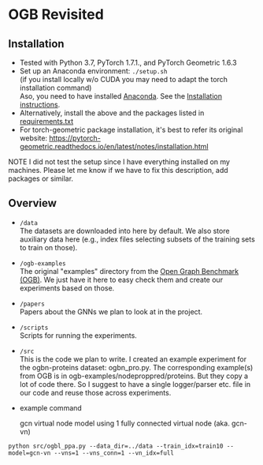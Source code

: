 # OGB Revisited

## Installation
* Tested with Python 3.7, PyTorch 1.7.1., and PyTorch Geometric 1.6.3
* Set up an Anaconda environment: `./setup.sh` 
<br/>(if you install locally w/o CUDA you may need to adapt the torch installation command)
<br/> Aso, you need to have installed [Anaconda](https://www.anaconda.com/products/individual#Downloads). See the [Installation instructions](https://docs.anaconda.com/anaconda/install/).
* Alternatively, install the above and the packages listed in [requirements.txt](requirements.txt)
* For torch-geometric package installation, it's best to refer its original website: https://pytorch-geometric.readthedocs.io/en/latest/notes/installation.html

NOTE I did not test the setup since I have everything installed on my machines. Please let me know if we have to fix this description, add packages or similar.

## Overview

* `/data` 
<br/>The datasets are downloaded into here by default. We also store auxiliary data here (e.g., index files selecting subsets of the training sets to train on those).
* `/ogb-examples` 
<br/>The original "examples" directory from the [Open Graph Benchmark (OGB)](https://github.com/snap-stanford/ogb). We just have it here to easy check them and create our experiments based on those.
* `/papers` 
<br/>Papers about the GNNs we plan to look at in the project.
* `/scripts`
<br/>Scripts for running the experiments.
* `/src` 
<br/> This is the code we plan to write. I created an example experiment for the ogbn-proteins dataset: ogbn_pro.py. 
The corresponding example(s) from OGB is in ogb-examples/nodeproppred/proteins. But they copy a lot of code there. So I suggest to have a single logger/parser etc. file in our code and reuse those across experiments.

* example command

    gcn virtual node model using 1 fully connected virtual node (aka. gcn-vn)
    
`python src/ogbl_ppa.py --data_dir=../data --train_idx=train10 --model=gcn-vn --vns=1 --vns_conn=1 --vn_idx=full`